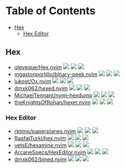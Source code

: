 # Table of Contents

<!-- toc -->

- [Hex](#hex)
  * [Hex Editor](#hex-editor)

<!-- tocstop -->

## Hex

- [qleveque/Hex.nvim](https://github.com/qleveque/Hex.nvim) ![](https://img.shields.io/github/stars/qleveque/Hex.nvim) ![](https://img.shields.io/github/last-commit/qleveque/Hex.nvim) ![](https://img.shields.io/github/commit-activity/y/qleveque/Hex.nvim)
- [mgastonportillo/binary-peek.nvim](https://github.com/mgastonportillo/binary-peek.nvim) ![](https://img.shields.io/github/stars/mgastonportillo/binary-peek.nvim) ![](https://img.shields.io/github/last-commit/mgastonportillo/binary-peek.nvim) ![](https://img.shields.io/github/commit-activity/y/mgastonportillo/binary-peek.nvim)
- [lukost/Ox.nvim](https://github.com/lukost/Ox.nvim) ![](https://img.shields.io/github/stars/lukost/Ox.nvim) ![](https://img.shields.io/github/last-commit/lukost/Ox.nvim) ![](https://img.shields.io/github/commit-activity/y/lukost/Ox.nvim)
- [dmxk062/hexed.nvim](https://github.com/dmxk062/hexed.nvim) ![](https://img.shields.io/github/stars/dmxk062/hexed.nvim) ![](https://img.shields.io/github/last-commit/dmxk062/hexed.nvim) ![](https://img.shields.io/github/commit-activity/y/dmxk062/hexed.nvim)
- [MichaelTennant/nvim-hexdump](https://github.com/MichaelTennant/nvim-hexdump) ![](https://img.shields.io/github/stars/MichaelTennant/nvim-hexdump) ![](https://img.shields.io/github/last-commit/MichaelTennant/nvim-hexdump) ![](https://img.shields.io/github/commit-activity/y/MichaelTennant/nvim-hexdump)
- [theKnightsOfRohan/hexer.nvim](https://github.com/theKnightsOfRohan/hexer.nvim) ![](https://img.shields.io/github/stars/theKnightsOfRohan/hexer.nvim) ![](https://img.shields.io/github/last-commit/theKnightsOfRohan/hexer.nvim) ![](https://img.shields.io/github/commit-activity/y/theKnightsOfRohan/hexer.nvim)

### Hex Editor

- [rktjmp/paperplanes.nvim](https://github.com/rktjmp/paperplanes.nvim) ![](https://img.shields.io/github/stars/rktjmp/paperplanes.nvim) ![](https://img.shields.io/github/last-commit/rktjmp/paperplanes.nvim) ![](https://img.shields.io/github/commit-activity/y/rktjmp/paperplanes.nvim)
- [RaafatTurki/hex.nvim](https://github.com/RaafatTurki/hex.nvim) ![](https://img.shields.io/github/stars/RaafatTurki/hex.nvim) ![](https://img.shields.io/github/last-commit/RaafatTurki/hex.nvim) ![](https://img.shields.io/github/commit-activity/y/RaafatTurki/hex.nvim)
- [vetsE/hexamine.nvim](https://github.com/vetsE/hexamine.nvim) ![](https://img.shields.io/github/stars/vetsE/hexamine.nvim) ![](https://img.shields.io/github/last-commit/vetsE/hexamine.nvim) ![](https://img.shields.io/github/commit-activity/y/vetsE/hexamine.nvim)
- [ArcaneSpecs/HexEditor.nvim](https://github.com/ArcaneSpecs/HexEditor.nvim) ![](https://img.shields.io/github/stars/ArcaneSpecs/HexEditor.nvim) ![](https://img.shields.io/github/last-commit/ArcaneSpecs/HexEditor.nvim) ![](https://img.shields.io/github/commit-activity/y/ArcaneSpecs/HexEditor.nvim)
- [dmxk062/bined.nvim](https://github.com/dmxk062/bined.nvim) ![](https://img.shields.io/github/stars/dmxk062/bined.nvim) ![](https://img.shields.io/github/last-commit/dmxk062/bined.nvim) ![](https://img.shields.io/github/commit-activity/y/dmxk062/bined.nvim)
